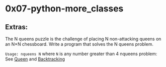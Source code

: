 # 0x07-python-more_classes

## Extras:
The N queens puzzle is the challenge of placing N non-attacking queens on an N×N chessboard. Write a program that solves the N queens problem.

```Usage: nqueens N``` where `N` is any number greater than 4
nqueens problem: See <a href="https://en.wikipedia.org/wiki/Queen_%28chess%29">Queen</a> and <a href="https://en.wikipedia.org/wiki/Backtracking">Backtracking</a>